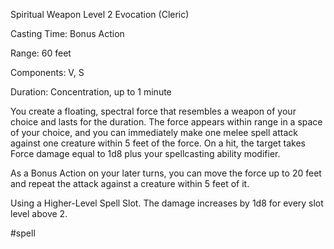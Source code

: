 Spiritual Weapon
Level 2 Evocation (Cleric)

Casting Time: Bonus Action

Range: 60 feet

Components: V, S

Duration: Concentration, up to 1 minute

You create a floating, spectral force that resembles a weapon of your choice and lasts for the duration. The force appears within range in a space of your choice, and you can immediately make one melee spell attack against one creature within 5 feet of the force. On a hit, the target takes Force damage equal to 1d8 plus your spellcasting ability modifier.

As a Bonus Action on your later turns, you can move the force up to 20 feet and repeat the attack against a creature within 5 feet of it.

Using a Higher-Level Spell Slot. The damage increases by 1d8 for every slot level above 2.

#spell